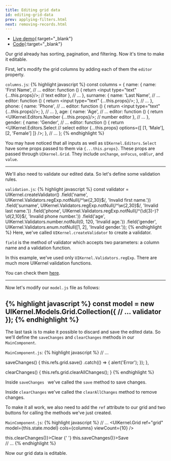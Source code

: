 ```yaml
---
title: Editing grid data
id: editing-grid-data
prev: applying-filters.html
next: removing-records.html
---
```

* [Live demo](/examples/editing-grid-data/){:target="_blank"}
* [Code](https://plnkr.co/edit/yOpndVHiUB9ivXk9v2uA){:target="_blank"}

Our grid already has sorting, pagination, and filtering. Now it's time to make it editable.

First, let's modify the grid columns by adding each of them the `editor` property.

`columns.js`:
{% highlight javascript %}
const columns = {
  name: {
    name: 'First Name',
    // ...
    editor: function () {
      return <input type="text" {...this.props}/>; // text editor
    },
    // ...
  },
  surname: {
    name: 'Last Name',
    // ...
    editor: function () {
      return <input type="text" {...this.props}/>;
    },
    // ...
  },
  phone: {
    name: 'Phone',
    // ...
    editor: function () {
      return <input type="text" {...this.props}/>;
    },
    // ...
  },
  age: {
    name: 'Age',
    // ...
    editor: function () {
      return <UIKernel.Editors.Number {...this.props}/>; // number editor
    },
    // ...
  },
  gender: {
    name: 'Gender',
    // ...
    editor: function () {
      return <UIKernel.Editors.Select // select editor
        {...this.props}
        options={[
          [1, 'Male'],
          [2, 'Female']
        ]}
      />;
    },
    // ...
};
{% endhighlight %}

You may have noticed that all inputs as well as `UIKernel.Editors.Select` have some props passed to them via `{...this.props}`.
These props are passed through `UIKernel.Grid`. They include `onChange`, `onFocus`, `onBlur`, and `value`.

---
We'll also need to validate our edited data. So let's define some validation rules.

`validation.js`:
{% highlight javascript %}
const validator = UIKernel.createValidator()
  .field('name', UIKernel.Validators.regExp.notNull(/^\w{2,30}$/, 'Invalid first name.'))
  .field('surname', UIKernel.Validators.regExp.notNull(/^\w{2,30}$/, 'Invalid last name.'))
  .field('phone', UIKernel.Validators.regExp.notNull(/^(\d{3}-)?\d{2,10}$/, 'Invalid phone number.'))
  .field('age', UIKernel.Validators.number.notNull(0, 120, 'Invalid age.'))
  .field('gender', UIKernel.Validators.enum.notNull([1, 2], 'Invalid gender.'));
{% endhighlight %}
Here, we've called `UIKernel.createValidator` to create a validator.

`field` is the method of validator which accepts two parameters: a column name and a validation function.

In this example, we've used only `UIKernel.Validators.regExp`. There are much more UIKernel validation functions.

You can check them [here](validator.html).

---

Now let's modify our `model.js` file as follows:

{% highlight javascript %}
const model = new UIKernel.Models.Grid.Collection({
  // ...
  validator
});
{% endhighlight %}
---

The last task is to make it possible to discard and save the edited data.
So we'll define the `saveChanges` and `clearChanges` methods in our `MainComponent`.

`MainComponent.js`:
{% highlight javascript %}
// ...

saveChanges() {
    this.refs.grid.save()
      .catch(() => {
        alert('Error');
      });
  },

clearChanges() {
  this.refs.grid.clearAllChanges();
}
{% endhighlight %}

Inside `saveChanges ` we've called the `save` method to save changes.

Inside `clearChanges` we've called the `clearAllChanges` method to remove changes.

To make it all work, we also need to add the `ref` attribute to our grid and two buttons for calling the methods we've just created.

`MainComponent.js`:
{% highlight javascript %}
// ...
<UIKernel.Grid
  ref="grid"
  model={this.state.model}
  cols={columns}
  viewCount={10}
/>
<div className="panel-footer">
  <a className="btn btn-success" onClick={() => this.clearChanges()}>Clear</a>
  {' '}
  <a className="btn btn-primary" onClick={() => this.saveChanges()}>Save</a>
</div>
// ...
{% endhighlight %}

Now our grid data is editable.
